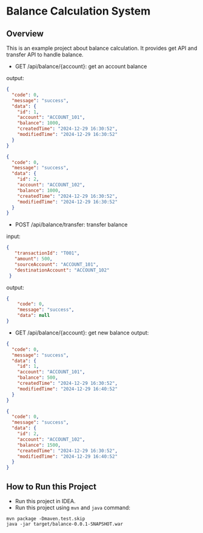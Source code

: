 # Balance Calculation System

## Overview
This is an example project about balance calculation. It provides get API and transfer API to handle balance.

- GET /api/balance/{account}: get an account balance

output:
```json
{
  "code": 0,
  "message": "success",
  "data": {
    "id": 1,
    "account": "ACCOUNT_101",
    "balance": 1000,
    "createdTime": "2024-12-29 16:30:52",
    "modifiedTime": "2024-12-29 16:30:52"
  }
}
```
```json
{
  "code": 0,
  "message": "success",
  "data": {
    "id": 2,
    "account": "ACCOUNT_102",
    "balance": 1000,
    "createdTime": "2024-12-29 16:30:52",
    "modifiedTime": "2024-12-29 16:30:52"
  }
}
```

- POST /api/balance/transfer: transfer balance

input:
```json
{
   "transactionId": "T001",
   "amount": 500,
   "sourceAccount": "ACCOUNT_101",
   "destinationAccount": "ACCOUNT_102"
 }
```
output:
```json
{
    "code": 0,
    "message": "success",
    "data": null
}
```

- GET /api/balance/{account}: get new balance
  output:
```json
{
  "code": 0,
  "message": "success",
  "data": {
    "id": 1,
    "account": "ACCOUNT_101",
    "balance": 500,
    "createdTime": "2024-12-29 16:30:52",
    "modifiedTime": "2024-12-29 16:40:52"
  }
}
```
```json
{
  "code": 0,
  "message": "success",
  "data": {
    "id": 2,
    "account": "ACCOUNT_102",
    "balance": 1500,
    "createdTime": "2024-12-29 16:30:52",
    "modifiedTime": "2024-12-29 16:40:52"
  }
}
```

## How to Run this Project
- Run this project in IDEA.
- Run this project using `mvn` and `java` command:
```shell
mvn package -Dmaven.test.skip
java -jar target/balance-0.0.1-SNAPSHOT.war
```

